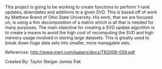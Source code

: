This project is going to be working to create functions to perform 1-rank updates, downdates and additions
to a given SVD. This is based off of work by Matthew Brand of Ohio State University. His work, that we are focused on, is
using a thin decomposition of a matrix which is all that is needed for many purposes.
The main objective for creating a SVD update algorithm is to create a means to avoid the high cost of recomputing the SVD
and high memory usage involved in storing large datasets. This is greatly used to break down huge data sets into smaller,
more managable sets.

References:
http://www.merl.com/papers/docs/TR2006-059.pdf

Created By:
Taylor Steiger
James Pak
